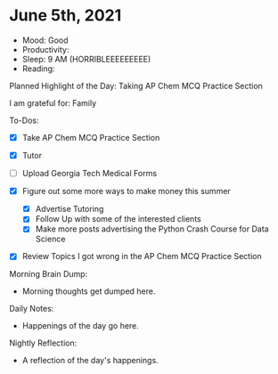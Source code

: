 # June 5th, 2021

- Mood: Good
- Productivity: 
- Sleep: 9 AM (HORRIBLEEEEEEEEE)
- Reading: 

Planned Highlight of the Day: Taking AP Chem MCQ Practice Section

I am grateful for: Family

To-Dos:
- [x] Take AP Chem MCQ Practice Section
- [x] Tutor
- [ ] Upload Georgia Tech Medical Forms
- [x] Figure out some more ways to make money this summer
	- [x] Advertise Tutoring
	- [x] Follow Up with some of the interested clients
	- [x] Make more posts advertising the Python Crash Course for Data Science
- [x] Review Topics I got wrong in the AP Chem MCQ Practice Section


Morning Brain Dump:
- Morning thoughts get dumped here.

Daily Notes:
- Happenings of the day go here.


Nightly Reflection: 
- A reflection of the day's happenings.





